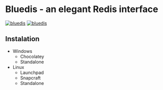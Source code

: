 # Bluedis - an elegant Redis interface

[![bluedis](https://snapcraft.io/bluedis/badge.svg)](https://snapcraft.io/bluedis)
[![bluedis](https://snapcraft.io/bluedis/trending.svg?name=0)](https://snapcraft.io/bluedis)

## Instalation

- Windows
  - Chocolatey
  - Standalone
- Linux
  - Launchpad
  - Snapcraft
  - Standalone
  